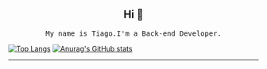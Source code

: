
<h2 align="center"> Hi 👋 <br/> </h2> 



<p align="center"> <samp>My name is Tiago.I'm a Back-end Developer.
  

[![Top Langs](https://github-readme-stats.vercel.app/api/top-langs/?username=D45Putspin&layout=compact&theme=vue-dark)](https://github.com/anuraghazra/github-readme-stats)
[![Anurag's GitHub stats](https://github-readme-stats.vercel.app/api?username=D45Putspin&theme=vue-dark)](https://github.com/anuraghazra/github-readme-stats)

-----

